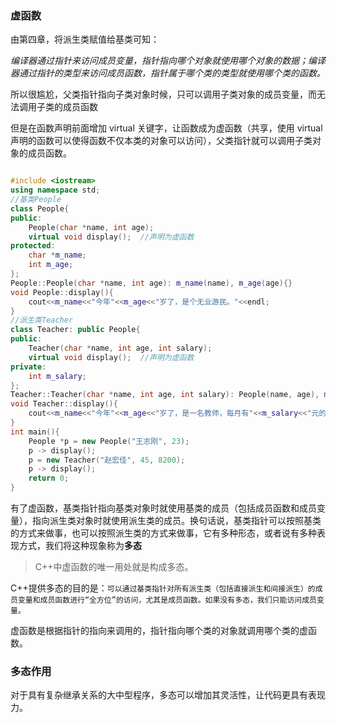 ### 虚函数

由第四章，将派生类赋值给基类可知：

*编译器通过指针来访问成员变量，指针指向哪个对象就使用哪个对象的数据；编译器通过指针的类型来访问成员函数，指针属于哪个类的类型就使用哪个类的函数。*

所以很尴尬，父类指针指向子类对象时候，只可以调用子类对象的成员变量，而无法调用子类的成员函数

但是在函数声明前面增加 virtual 关键字，让函数成为虚函数（共享，使用 virtual 声明的函数可以使得函数不仅本类的对象可以访问），父类指针就可以调用子类对象的成员函数。

```c++

#include <iostream>
using namespace std;
//基类People
class People{
public:
    People(char *name, int age);
    virtual void display();  //声明为虚函数
protected:
    char *m_name;
    int m_age;
};
People::People(char *name, int age): m_name(name), m_age(age){}
void People::display(){
    cout<<m_name<<"今年"<<m_age<<"岁了，是个无业游民。"<<endl;
}
//派生类Teacher
class Teacher: public People{
public:
    Teacher(char *name, int age, int salary);
    virtual void display();  //声明为虚函数
private:
    int m_salary;
};
Teacher::Teacher(char *name, int age, int salary): People(name, age), m_salary(salary){}
void Teacher::display(){
    cout<<m_name<<"今年"<<m_age<<"岁了，是一名教师，每月有"<<m_salary<<"元的收入。"<<endl;
}
int main(){
    People *p = new People("王志刚", 23);
    p -> display();
    p = new Teacher("赵宏佳", 45, 8200);
    p -> display();
    return 0;
}

```

有了虚函数，基类指针指向基类对象时就使用基类的成员（包括成员函数和成员变量），指向派生类对象时就使用派生类的成员。换句话说，基类指针可以按照基类的方式来做事，也可以按照派生类的方式来做事，它有多种形态，或者说有多种表现方式，我们将这种现象称为**多态**

> C++中虚函数的唯一用处就是构成多态。

C++提供多态的目的是：`可以通过基类指针对所有派生类（包括直接派生和间接派生）的成员变量和成员函数进行“全方位”的访问，尤其是成员函数。如果没有多态，我们只能访问成员变量。`

虚函数是根据指针的指向来调用的，指针指向哪个类的对象就调用哪个类的虚函数。

### 多态作用

对于具有复杂继承关系的大中型程序，多态可以增加其灵活性，让代码更具有表现力。
